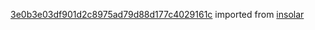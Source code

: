 [3e0b3e03df901d2c8975ad79d88d177c4029161c](https://github.com/insolar/insolar/commit/3e0b3e03df901d2c8975ad79d88d177c4029161c) imported from [insolar](https://github.com/insolar/insolar)
